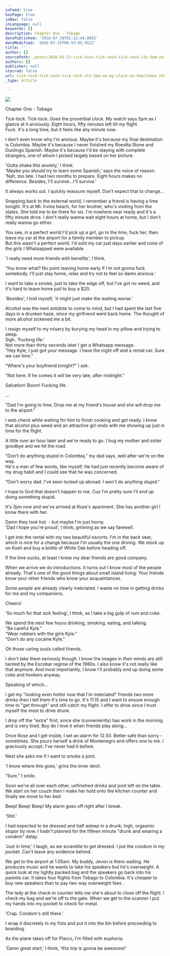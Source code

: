 ```yaml
---
inFeed: true
hasPage: true
inNav: false
inLanguage: null
keywords: []
description: Chapter One - Tobago
datePublished: '2016-07-28T02:12:44.004Z'
dateModified: '2016-07-15T00:53:05.952Z'
title: ''
author: []
sourcePath: _posts/2016-05-13-tick-tock-tick-tock-tick-tock-its-5pm-on-my-clock-at-hom.md
authors: []
publisher: null
starred: false
url: tick-tock-tick-tock-tick-tock-its-5pm-on-my-clock-at-hom/index.html
_type: Article

---
```

![](https://the-grid-user-content.s3-us-west-2.amazonaws.com/feea70bd-4dea-4553-93a2-7b7720197cb9.jpg)

Chapter One - Tobago

Tick-tock. Tick-tock. Goes the proverbial clock. My watch says 5pm as I glance at it anxiously. Eight hours, fifty minutes left till my flight.   
Fuck. It's a long time, but it feels like any minute now.

I don't even know why I'm anxious. Maybe it's because my final destination is Colombia. Maybe it's because I never finished my Roestta Stone and Duolingo Spanish. Maybe it's because I'd be staying with complete strangers, one of whom I picked largely based on her picture.

'Gotta shake this anxiety,' I think.   
'Maybe you should try to learn some Spanish,' says the voice of reason.  
'Nah, too late. I had two months to prepare. Eight hours makes no difference. Besides, I'll survive...I'll survive.' 

It always works out. I quickly reassure myself. Don't expect that to change...

Snapping back to the external world, I remember a friend is having a lime tonight. It's at Mt. Irvine beach, for her brother, who's visiting from the states. She told me to be there for six. I'm nowhere near ready and it's a fifty minute drive. I don't really wanna wait eight hours at home, but I don't really wanna go either.

You see, in a perfect world I'd pick up a girl, go to the lime, fuck her, then leave my car at the airport for a family member to pickup.  
But this wasn't a perfect world. I'd sold my car just days earlier and none of the girls I Whatsapped were available. 

'I really need more friends with benefits', I think.

'You know what? No point leaving home early if I'm not gonna fuck somebody. I'll just stay home, relax and try not to feel so damn anxious.'

I want to take a smoke, just to take the edge off, but I've got no weed, and it's hard to leave home just to buy a $20\. 

'Besides', I told myself, 'it might just make the waiting worse.'

Alcohol was the next antidote to come to mind, but I had spent the last five days in a drunken haze, since my girlfriend went back home. The thought of more alcohol sickened me a bit.

I resign myself to my misery by burying my head in my pillow and trying to sleep.  
Sigh. 'Fucking life.'  
Not more than thirty seconds later I get a Whatsapp message.   
"Hey Kyle, I just got your message. I have the night off and a rental car. Sure we can lime." 

"Where's your boyfriend tonight?" I ask. 

"Not here. If he comes it will be very late, after midnight." 

Salvation! Boom! Fucking life.

...

"Dad I'm going to lime. Drop me at my friend's house and she will drop me to the airport." 

I web check while waiting for him to finish cooking and get ready. I know that alcohol plus weed and an attractive girl ends with me showing up just in time for the flight.

A little over an hour later and we're ready to go. I hug my mother and sister goodbye and we hit the road. 

"Don't do anything stupid in Colombia," my dad says, well after we're on the way.   
He's a man of few words, like myself. He had just recently become aware of my drug habit and I could see that he was concerned.

"Don't worry dad. I've seen locked up abroad. I won't do anything stupid."

I hope to God that doesn't happen to me. Cuz I'm pretty sure I'll end up doing something stupid.

It's 7pm now and we've arrived at Rose's apartment. She has another girl I know there with her. 

Damn they look hot. - but maybe I'm just horny.   
'Dad I hope you're proud', I think, grinning as we say farewell. 

I get into the rental with my two beautiful escorts. I'm in the back seat, which is nice for a change because I'm usually the one driving. We stock up on Kush and buy a bottle of White Oak before heading off.

If the lime sucks, at least I know my dear friends are good company.

When we arrive we do introductions. It turns out I know most of the people already. That's one of the good things about small island living: Your friends know your other friends who know your acquaintances. 

Some people are already clearly inebriated. I waste no time in getting drinks for me and my companions. 

Cheers!

'So much for that sick feeling', I think, as I take a big gulp of rum and coke. 

We spend the next few hours drinking, smoking, eating, and talking.   
"Be careful Kyle."  
"Wear rubbers with the girls Kyle."  
"Don't do any cocaine Kyle." 

Oh those caring souls called friends. 

I don't take them seriously though. I know the images in their minds are still tainted by the Escobar regime of the 1980s. I also know it's not really like that anymore. And most importantly, I know I'll probably end up doing some coke and hookers anyway.

Speaking of which...

I get my "looking even hotter now that I'm inebriated" friends two more drinks then I tell them it's time to go. It's 11.15 and I want to ensure enough time to "get through" and still catch my flight. I offer to drive since I trust myself the most to drive drunk. 

I drop off the "extra" first, since she (conveniently) has work in the morning and is very tired. Boy do I love it when friends play along...

Once Rose and I get inside, I set an alarm for 12.50\. Better safe than sorry - sometimes. She pours herself a drink of Montenegro and offers one to me. I graciously accept. I've never had it before. 

Next she asks me if I want to smoke a joint. 

'I know where this goes,' grins the inner devil.

"Sure." I smile.

Soon we're all over each other, unfinished drinks and joint left on the table. We start on her couch then I make her hold onto the kitchen counter and finally we move to her bed. 

Beep! Beep! Beep! My alarm goes off right after I break. 

'Shit.'

I had expected to be dressed and half asleep in a drunk, high, orgasmic stupor by now. I hadn't planned for the fifteen minute "drunk and wearing a condom" delay.

'Just in time,' I laugh, as we scramble to get dressed. I put the condom in my pocket. Can't leave any evidence behind. 

We get to the airport at 1.05am. My buddy, Jevon is there waiting. He produces music and he wants to take his speakers but he's overweight. A quick look at my tightly packed bag and the speakers go back into his parents car. It takes four flights from Tobago to Colombia. It's cheaper to buy new speakers than to pay two way overweight fees . 

The lady at the check-in counter tells me she's about to close off the flight. I check my bag and we're off to the gate. When we get to the scanner I put my hands into my pocket to check for metal. 

'Crap. Condom's still there.' 

I wrap it discretely in my fists and put it into the bin before proceeding to boarding.

As the plane takes off for Piarco, I'm filled with euphoria.

'Damn great start,' I think, 'this trip is gonna be awesome!'